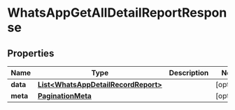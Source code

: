 

# WhatsAppGetAllDetailReportResponse


## Properties

| Name | Type | Description | Notes |
|------------ | ------------- | ------------- | -------------|
|**data** | [**List&lt;WhatsAppDetailRecordReport&gt;**](WhatsAppDetailRecordReport.md) |  |  [optional] |
|**meta** | [**PaginationMeta**](PaginationMeta.md) |  |  [optional] |



